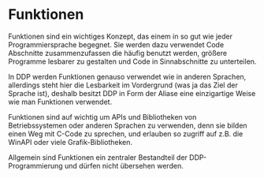 <to-do></to-do>

# Funktionen

Funktionen sind ein wichtiges Konzept, das einem in so gut wie jeder Programmiersprache begegnet.
Sie werden dazu verwendet Code Abschnitte zusammenzufassen die häufig benutzt werden, größere Programme lesbarer zu gestalten und Code in Sinnabschnitte zu unterteilen.

In DDP werden Funktionen genauso verwendet wie in anderen Sprachen, allerdings steht hier die Lesbarkeit im Vordergrund (was ja das Ziel der Sprache ist), deshalb besitzt DDP in Form der Aliase eine einzigartige Weise wie man Funktionen verwendet.

Funktionen sind auf wichtig um APIs und Bibliotheken von Betriebssystemen oder anderen Sprachen zu verwenden, denn sie bilden einen Weg mit C-Code zu sprechen, und erlauben so zugriff auf z.B. die WinAPI oder viele Grafik-Bibliotheken.

Allgemein sind Funktionen ein zentraler Bestandteil der DDP-Programmierung und dürfen nicht übersehen werden.
